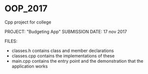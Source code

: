 # OOP_2017
Cpp project for college

PROJECT: "Budgeting App"
SUBMISSION DATE: 17 nov 2017

FILES:
* classes.h contains class and member declarations
* classes.cpp contains the implementations of these
* main.cpp contains the entry point and the demonstration that the application works
